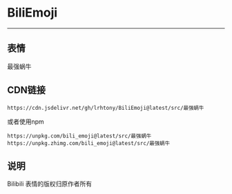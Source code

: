 # BiliEmoji
---
## 表情
最强蜗牛
## CDN链接
```
https://cdn.jsdelivr.net/gh/lrhtony/BiliEmoji@latest/src/最强蜗牛
```
或者使用npm
```
https://unpkg.com/bili_emoji@latest/src/最强蜗牛
https://unpkg.zhimg.com/bili_emoji@latest/src/最强蜗牛
```
## 说明
Bilibili 表情的版权归原作者所有
